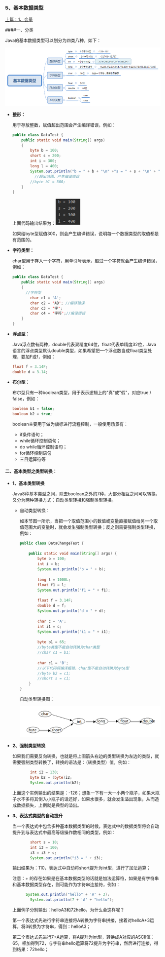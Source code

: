 ### 5、基本数据类型

[上篇：1、变量](1、变量.md)

####一、分类

Java的基本数据类型可以划分为四类八种，如下：

![](image/val.png)

- **整形：**

  用于存放整数，赋值超出范围会产生编译错误，例如：

  ```java
  public class DataTest {
      public static void main(String[] args)
      {
          byte b = 100;
          short s = 200;
          int i = 300;
          long l = 400;
          System.out.println("b = " + b + "\n" +"s = " + s + "\n" + "i = " + i + "\n" + "l = " + l); 
        	//超出范围，产生编译错误
          //byte b1 = 300;   
      }
  }
  ```

  上面代码输出结果为：![](image/data.png)

  如果给byte型赋值300，则会产生编译错误，说明每一个数据类型的取值都是有范围的。

- **字符类型：**

  char型用于存入一个字符，用单引号表示，超过一个字符就会产生编译错误，例如：

  ```java
  public class DataTest {
      public static void main(String[] args)
      {        
  		//字符型
          char c1 = 'A';
          char c2 = 'AB'; //编译错误
          char c3 = '字';
          char c4 = '字符';//编译错误
      }
  }
  ```

- **浮点型：**

  Java浮点数有两种，double代表双精度64位，float代表单精度32位，Java语言的浮点类型默认double类型，如果希望把一个浮点数当成float类型处理，要加F或f，例如：

  ```java
  float f = 3.14F;
  double d = 3.14;
  ```

- **布尔型：**

  布尔型只有一种boolean类型，用于表示逻辑上的"真"或"假"，对应true / false，例如：

  ```java
  boolean b1 = false;
  boolean b2 = true;
  ```

  boolean主要用于做为旗标进行流程控制，一般使用场景有：

  - if条件语句；
  - while循环控制语句；
  - do while循环控制语句；
  - for循环控制语句
  - 三目运算符等

#### 二、基本类型之类型转换：

- **1、基本类型转换**

  Java8种基本类型之间，除去boolean之外的7种，大部分相互之间可以转换，又分为两种转换方式：自动类型转换和强制类型转换。

  - 自动类型转换：

    如本节图一所示，当把一个取值范围小的数值或变量直接赋值给另一个取值范围大的变量时，就会发生强制类型转换；反之则需要强制类型转换，例如：

    ```java
    public class DataChangeTest {

        public static void main(String[] args) {
            byte b = 100;
            int i = b;
            System.out.println("b = " + b);

            long l = 1000L;
            float f1 = l;
            System.out.println("f1 = " + f1);

            float f = 3.14F;
            double d = f;
            System.out.println("d = " + d);

            char c = 'A';
            int i1 = c;
            System.out.println("i1 = " + i1);

            byte b1 = 65;
            //byte类型不能自动转换为char类型
            //char c1 = b1;
          
          	char c1 = 'B';
            //以下代码将编译报错，char型不能自动转换为byte型
            //byte b2 = c1;
            //short s = c1;
        }
    }
    ```

    自动类型转换图：

    ![](image/dataChange.png)

- **2、强制类型转换**

  如果我们需要反向转换，也就是将上图箭头右边的类型转换为左边的类型，就需要强制类型转换了，转换的语法是：（转换类型）值，例如：

  ```java
          int i2 = 130;
          byte b2 = (byte)i2;
          System.out.println(b2);
  ```

  上面这个实例输出的结果是：-126；想象一下有一大一小两个瓶子，如果大瓶子水不多将其倒入小瓶子的话还好，如果水很多，就会发生溢出现象，从而造成数据损失，上例就是典型的溢出。

- **3、表达式类型的自动提升**

  当一个表达式中包含多种基本数据类型的时候，表达式中的数据类型将会自动提升到与表达式中最高等级操作数相同的类型，例如：

  ```java
          short s = 10;
          int i3 = 100;
          i3 = i3 + s;
          System.out.println("i3 = " + i3);
  ```

  输出结果为：110，表达式中自动将short提升为int型，进行了加法运算；

  注意：+ 的存在如果是在基本数据类型的话就是加法运算符，如果是有字符串和基本数据类型存在，则可能作为字符串连接符，例如：

  ```java
  		System.out.println("hello" + 'A' + 3);
          System.out.println(7 + 'A' + "hello");
  ```

  上面例子分别输出：helloA3和72hello，为什么会这样呢？

  第一个表达式先进行字符串连接将A转换为字符串拼接，接着对helloA+3运算，将3转换为字符串，得到：helloA3；

  第二个表达式先进行7+A运算，将A提升为int型，转换成A对应的ASCII值：65，相加得到72，与字符串hello运算将72提升为字符串，然后进行连接，得到结果：72hello；

  ​